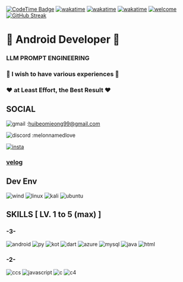 [![CodeTime Badge](https://img.shields.io/endpoint?style=for-the-badge&color=222&url=https%3A%2F%2Fapi.codetime.dev%2Fshield%3Fid%3D24866%26project%3D%26in=2592000000)](https://codetime.dev)
[![wakatime](https://wakatime.com/badge/user/018f01e6-256c-4772-8c86-c54b7de759f1.svg)](https://wakatime.com/@018f01e6-256c-4772-8c86-c54b7de759f1)
[![wakatime](https://wakatime.com/badge/user/018f01e6-256c-4772-8c86-c54b7de759f1.svg)](https://wakatime.com/@018f01e6-256c-4772-8c86-c54b7de759f1)
[![wakatime](https://wakatime.com/badge/user/018f01e6-256c-4772-8c86-c54b7de759f1/project/018f01ec-817f-434b-8e45-34859e34c75a.svg)](https://wakatime.com/badge/user/018f01e6-256c-4772-8c86-c54b7de759f1/project/018f01ec-817f-434b-8e45-34859e34c75a)
[![welcome](https://capsule-render.vercel.app/api?type=venom&height=300&color=0072BB&text=Hi&reversal=false&textBg=false&fontColor=ffffff&fontSize=70&animation=fadeIn&stroke=ffffff&desc=melon&descSize=20)](https://capsule-render.vercel.app/)
[![GitHub Streak](https://streak-stats.demolab.com?user=melonNamedLove&theme=python-dark&border_radius=25&card_width=800&fire=EB5454)](https://git.io/streak-stats)


# 🍈 Android Developer 🍈
### LLM PROMPT ENGINEERING

### 🤝 I wish to have various experiences 🤝

### ❤️ at Least Effort, the Best Result ❤️


## SOCIAL

![gmail](https://img.shields.io/badge/Gmail-D14836?style=for-the-badge&logo=gmail&logoColor=white) :huibeomjeong99@gmail.com

![discord](https://img.shields.io/badge/Discord-7289DA?style=for-the-badge&logo=discord&logoColor=white) :melonnamedlove

[![insta](https://img.shields.io/badge/Instagram-E4405F?style=for-the-badge&logo=instagram&logoColor=white)](https://www.instagram.com/hyeonn_null/)

### [velog](https://velog.io/@melon_0/posts)


## Dev Env


![wind](	https://img.shields.io/badge/Windows-0078D6?style=for-the-badge&logo=windows&logoColor=white)
![linux](https://img.shields.io/badge/Linux-FCC624?style=for-the-badge&logo=linux&logoColor=black)
![kali](https://img.shields.io/badge/Kali_Linux-557C94?style=for-the-badge&logo=kali-linux&logoColor=white)
![ubuntu](https://img.shields.io/badge/Ubuntu-E95420?style=for-the-badge&logo=ubuntu&logoColor=white)



## SKILLS [ LV. 1 to 5 (max) ]


### -3-


![android](https://img.shields.io/badge/Android-3DDC84?style=for-the-badge&logo=android&logoColor=white)
![py](https://img.shields.io/badge/Python-14354C?style=for-the-badge&logo=python&logoColor=white)
![kot](https://img.shields.io/badge/Kotlin-0095D5?&style=for-the-badge&logo=kotlin&logoColor=white)
![dart](https://img.shields.io/badge/Dart-0175C2?style=for-the-badge&logo=dart&logoColor=white)
![azure](https://img.shields.io/badge/Microsoft_Azure-0089D6?style=for-the-badge&logo=microsoft-azure&logoColor=white)
![mysql](https://img.shields.io/badge/MySQL-005C84?style=for-the-badge&logo=mysql&logoColor=white)
![java](	https://img.shields.io/badge/Java-ED8B00?style=for-the-badge&logo=openjdk&logoColor=white)
![html](https://img.shields.io/badge/HTML5-E34F26?style=for-the-badge&logo=html5&logoColor=white)


### -2-


![ccs](https://img.shields.io/badge/CSS3-1572B6?style=for-the-badge&logo=css3&logoColor=white)
![javascript](https://img.shields.io/badge/JavaScript-F7DF1E?style=for-the-badge&logo=JavaScript&logoColor=white)
![c](https://img.shields.io/badge/C-00599C?style=for-the-badge&logo=c&logoColor=white)
![c4](https://img.shields.io/badge/C%23-239120?style=for-the-badge&logo=c-sharp&logoColor=white)
<!--
**melonNamedLove/melonNamedLove** is a ✨ _special_ ✨ repository because its `README.md` (this file) appears on your GitHub profile.

Here are some ideas to get you started:

- 🔭 I’m currently working on ...
- 🌱 I’m currently learning ...
- 👯 I’m looking to collaborate on ...
- 🤔 I’m looking for help with ...
- 💬 Ask me about ...
- 📫 How to reach me: ...
- 😄 Pronouns: ...
- ⚡ Fun fact: ...
-->

